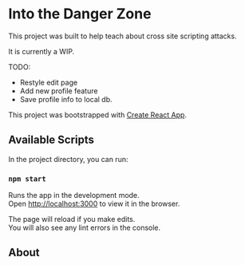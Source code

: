 # Into the Danger Zone

This project was built to help teach about cross site scripting attacks.

It is currently a WIP.

TODO:
* Restyle edit page
* Add new profile feature
* Save profile info to local db.

This project was bootstrapped with [Create React App](https://github.com/facebook/create-react-app).

## Available Scripts

In the project directory, you can run:

### `npm start`

Runs the app in the development mode.\
Open [http://localhost:3000](http://localhost:3000) to view it in the browser.

The page will reload if you make edits.\
You will also see any lint errors in the console.

## About

